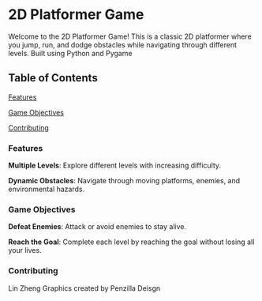 # 2D Platformer Game

Welcome to the 2D Platformer Game! This is a classic 2D platformer where you jump, run, and dodge obstacles while navigating through different levels. Built using Python and Pygame

## Table of Contents

[Features](#features)

[Game Objectives](#game-objectives)

[Contributing](#contributing)


### Features
**Multiple Levels**: Explore different levels with increasing difficulty.

**Dynamic Obstacles**: Navigate through moving platforms, enemies, and environmental hazards.



### Game Objectives
**Defeat Enemies**: Attack or avoid enemies to stay alive.

**Reach the Goal**: Complete each level by reaching the goal without losing all your lives.


### Contributing
Lin Zheng
Graphics created by Penzilla Deisgn


